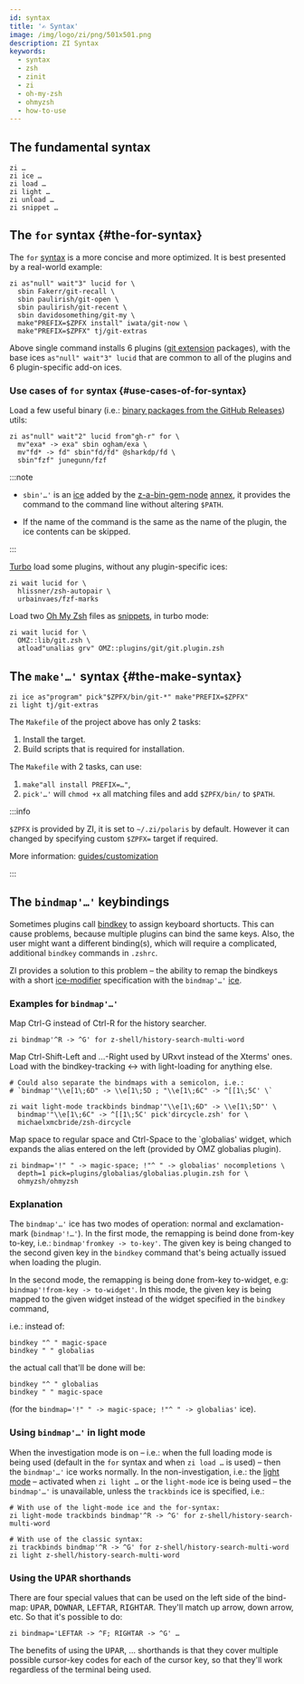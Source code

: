 ```yaml
---
id: syntax
title: '✍️ Syntax'
image: /img/logo/zi/png/501x501.png
description: ZI Syntax
keywords:
  - syntax
  - zsh
  - zinit
  - zi
  - oh-my-zsh
  - ohmyzsh
  - how-to-use
---
```


## The fundamental syntax

```shell
zi …
zi ice …
zi load …
zi light …
zi unload …
zi snippet …
```

## The `for` syntax {#the-for-syntax}

The `for` [syntax](https://z-shell.pages.dev/search/?q=syntax) is a more concise and more optimized. It is best presented by a real-world example:

```shell
zi as"null" wait"3" lucid for \
  sbin Fakerr/git-recall \
  sbin paulirish/git-open \
  sbin paulirish/git-recent \
  sbin davidosomething/git-my \
  make"PREFIX=$ZPFX install" iwata/git-now \
  make"PREFIX=$ZPFX" tj/git-extras
```

Above single command installs 6 plugins ([git extension](https://z-shell.pages.dev/search/?q=git+ext) packages), with the base ices `as"null" wait"3" lucid` that are common to all of the plugins and 6 plugin-specific add-on ices.

### Use cases of `for` syntax {#use-cases-of-for-syntax}

Load a few useful binary (i.e.: [binary packages from the GitHub Releases](https://z-shell.pages.dev/search/?q=GH-R)) utils:

```shell
zi as"null" wait"2" lucid from"gh-r" for \
  mv"exa* -> exa" sbin ogham/exa \
  mv"fd* -> fd" sbin"fd/fd" @sharkdp/fd \
  sbin"fzf" junegunn/fzf
```

:::note

- `sbin'…'` is an [ice](https://z-shell.pages.dev/search/?q=ice) added by the [z-a-bin-gem-node](https://z-shell.pages.dev/search/?q=bin+gem+node) [annex](https://z-shell.pages.dev/search/?q=annex), it provides the command to the command line without altering `$PATH`.

- If the name of the command is the same as the name of the plugin, the ice contents can be skipped.

:::

[Turbo](https://z-shell.pages.dev/search/?q=turbo+mode) load some plugins, without any plugin-specific ices:

```shell
zi wait lucid for \
  hlissner/zsh-autopair \
  urbainvaes/fzf-marks
```

Load two [Oh My Zsh](https://z-shell.pages.dev/search/?q=oh+my+zsh) files as [snippets](https://z-shell.pages.dev/search/?q=snippets), in turbo mode:

```shell
zi wait lucid for \
  OMZ::lib/git.zsh \
  atload"unalias grv" OMZ::plugins/git/git.plugin.zsh
```

## The `make'…'` syntax {#the-make-syntax}

```shell
zi ice as"program" pick"$ZPFX/bin/git-*" make"PREFIX=$ZPFX"
zi light tj/git-extras
```

The `Makefile` of the project above has only 2 tasks:

1. Install the target.
2. Build scripts that is required for installation.

The `Makefile` with 2 tasks, can use:

1. `make"all install PREFIX=…"`,
2. `pick'…'` will `chmod +x` all matching files and add `$ZPFX/bin/` to `$PATH`.

:::info

`$ZPFX` is provided by ZI, it is set to `~/.zi/polaris` by default. However it can changed by specifying custom `$ZPFX=` target if required.

More information: [guides/customization](/docs/guides/customization)

:::

## The `bindmap'…'` keybindings

Sometimes plugins call [bindkey](https://z-shell.pages.dev/search/?q=binkey) to assign keyboard shortucts. This can cause problems, because multiple plugins can bind the same keys. Also, the user might want a different binding(s), which will require a complicated, additional `bindkey` commands in `.zshrc`.

ZI provides a solution to this problem – the ability to remap the bindkeys with a short [ice-modifier](https://z-shell.pages.dev/search/?q=ice+modifier) specification with the `bindmap'…'` [ice](/docs/guides/ice).

### Examples for `bindmap'…'`

Map Ctrl-G instead of Ctrl-R for the history searcher.

```shell
zi bindmap'^R -> ^G' for z-shell/history-search-multi-word

```

Map Ctrl-Shift-Left and …-Right used by URxvt instead of the Xterms' ones. Load with the bindkey-tracking ↔ with light-loading for anything else.

```shell
# Could also separate the bindmaps with a semicolon, i.e.:
# `bindmap'"\\e[1\;6D" -> \\e[1\;5D ; "\\e[1\;6C" -> ^[[1\;5C' \`

zi wait light-mode trackbinds bindmap'"\\e[1\;6D" -> \\e[1\;5D"' \
  bindmap'"\\e[1\;6C" -> ^[[1\;5C' pick'dircycle.zsh' for \
  michaelxmcbride/zsh-dircycle
```

Map space to regular space and Ctrl-Space to the `globalias' widget, which expands the alias entered on the left (provided by OMZ globalias plugin).

```shell
zi bindmap='!" " -> magic-space; !"^ " -> globalias' nocompletions \
  depth=1 pick=plugins/globalias/globalias.plugin.zsh for \
  ohmyzsh/ohmyzsh
```

### Explanation

The `bindmap'…'` ice has two modes of operation: normal and exclamation-mark (`bindmap'!…'`). In the first mode, the remapping is beind done from-key to-key, i.e.: `bindmap'fromkey -> to-key'`. The given key is being changed to the second given key in the `bindkey` command that's being actually issued when loading the plugin.

In the second mode, the remapping is being done from-key to-widget, e.g: `bindmap'!from-key -> to-widget'`. In this mode, the given key is being mapped to the given widget instead of the widget specified in the `bindkey` command,

i.e.: instead of:

```shell
bindkey "^ " magic-space
bindkey " " globalias
```

the actual call that'll be done will be:

```shell
bindkey "^ " globalias
bindkey " " magic-space
```

(for the `bindmap='!" " -> magic-space; !"^ " -> globalias'` ice).

### Using `bindmap'…'` in light mode

When the investigation mode is on – i.e.: when the full loading mode is being used (default in the `for` syntax and when `zi load …` is used) – then the `bindmap'…'` ice works normally. In the non-investigation, i.e.: the [light mode](https://z-shell.pages.dev/search/?q=light+mode) – activated when `zi light …` or the `light-mode` ice is being used – the `bindmap'…'` is unavailable, unless the `trackbinds` ice is specified, i.e.:

```shell
# With use of the light-mode ice and the for-syntax:
zi light-mode trackbinds bindmap'^R -> ^G' for z-shell/history-search-multi-word

# With use of the classic syntax:
zi trackbinds bindmap'^R -> ^G' for z-shell/history-search-multi-word
zi light z-shell/history-search-multi-word
```

### Using the <kbd>UPAR</kbd> shorthands

There are four special values that can be used on the left side of the bind-map: <kbd>UPAR</kbd>, <kbd>DOWNAR</kbd>, <kbd>LEFTAR</kbd>, <kbd>RIGHTAR</kbd>. They'll match up arrow, down arrow, etc. So that it's possible to do:

```shell
zi bindmap='LEFTAR -> ^F; RIGHTAR -> ^G' …
```

The benefits of using the <kbd>UPAR</kbd>, … shorthands is that they cover multiple possible cursor-key codes for each of the cursor key, so that they'll work regardless of the terminal being used.

